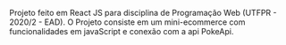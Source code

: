 Projeto feito em React JS para disciplina de Programação Web (UTFPR - 2020/2 - EAD). O Projeto consiste em um mini-ecommerce com funcionalidades em javaScript e conexão com a api PokeApi.
